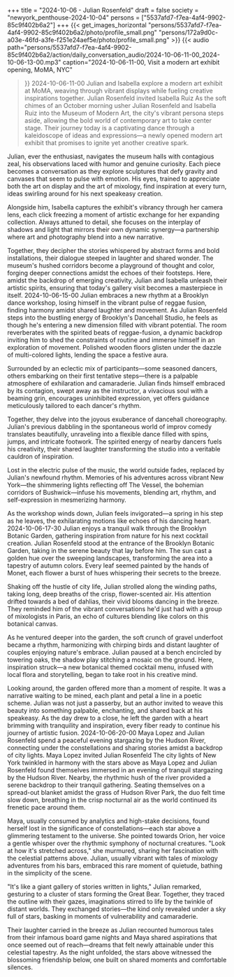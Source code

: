 +++
title = "2024-10-06 - Julian Rosenfeld"
draft = false
society = "newyork_penthouse-2024-10-04"
persons = ["5537afd7-f7ea-4af4-9902-85c9f402b6a2"]
+++
{{< get_images_horizontal "persons/5537afd7-f7ea-4af4-9902-85c9f402b6a2/photo/profile_small.png" "persons/172a9d0c-a03e-46fd-a3fe-f251e24aef5e/photo/profile_small.png" >}}
{{< audio
    path="persons/5537afd7-f7ea-4af4-9902-85c9f402b6a2/action/daily_conversation_audio/2024-10-06-11-00_2024-10-06-13-00.mp3" 
    caption="2024-10-06-11-00, Visit a modern art exhibit opening, MoMA, NYC"
>}}
2024-10-06-11-00
Julian and Isabella explore a modern art exhibit at MoMA, weaving through vibrant displays while fueling creative inspirations together.
Julian Rosenfeld invited Isabella Ruiz
As the soft chimes of an October morning usher Julian Rosenfeld and Isabella Ruiz into the Museum of Modern Art, the city's vibrant persona steps aside, allowing the bold world of contemporary art to take center stage. Their journey today is a captivating dance through a kaleidoscope of ideas and expressions—a newly opened modern art exhibit that promises to ignite yet another creative spark.

Julian, ever the enthusiast, navigates the museum halls with contagious zeal, his observations laced with humor and genuine curiosity. Each piece becomes a conversation as they explore sculptures that defy gravity and canvases that seem to pulse with emotion. His eyes, trained to appreciate both the art on display and the art of mixology, find inspiration at every turn, ideas swirling around for his next speakeasy creation.

Alongside him, Isabella captures the exhibit's vibrancy through her camera lens, each click freezing a moment of artistic exchange for her expanding collection. Always attuned to detail, she focuses on the interplay of shadows and light that mirrors their own dynamic synergy—a partnership where art and photography blend into a new narrative.

Together, they decipher the stories whispered by abstract forms and bold installations, their dialogue steeped in laughter and shared wonder. The museum's hushed corridors become a playground of thought and color, forging deeper connections amidst the echoes of their footsteps. Here, amidst the backdrop of emerging creativity, Julian and Isabella unleash their artistic spirits, ensuring that today's gallery visit becomes a masterpiece in itself.
2024-10-06-15-00
Julian embraces a new rhythm at a Brooklyn dance workshop, losing himself in the vibrant pulse of reggae fusion, finding harmony amidst shared laughter and movement.
As Julian Rosenfeld steps into the bustling energy of Brooklyn's Dancehall Studio, he feels as though he's entering a new dimension filled with vibrant potential. The room reverberates with the spirited beats of reggae-fusion, a dynamic backdrop inviting him to shed the constraints of routine and immerse himself in an exploration of movement. Polished wooden floors glisten under the dazzle of multi-colored lights, lending the space a festive aura.

Surrounded by an eclectic mix of participants—some seasoned dancers, others embarking on their first tentative steps—there is a palpable atmosphere of exhilaration and camaraderie. Julian finds himself embraced by its contagion, swept away as the instructor, a vivacious soul with a beaming grin, encourages uninhibited expression, yet offers guidance meticulously tailored to each dancer's rhythm.

Together, they delve into the joyous exuberance of dancehall choreography. Julian's previous dabbling in the spontaneous world of improv comedy translates beautifully, unraveling into a flexible dance filled with spins, jumps, and intricate footwork. The spirited energy of nearby dancers fuels his creativity, their shared laughter transforming the studio into a veritable cauldron of inspiration.

Lost in the electric pulse of the music, the world outside fades, replaced by Julian's newfound rhythm. Memories of his adventures across vibrant New York—the shimmering lights reflecting off The Vessel, the bohemian corridors of Bushwick—infuse his movements, blending art, rhythm, and self-expression in mesmerizing harmony. 

As the workshop winds down, Julian feels invigorated—a spring in his step as he leaves, the exhilarating motions like echoes of his dancing heart.
2024-10-06-17-30
Julian enjoys a tranquil walk through the Brooklyn Botanic Garden, gathering inspiration from nature for his next cocktail creation.
Julian Rosenfeld stood at the entrance of the Brooklyn Botanic Garden, taking in the serene beauty that lay before him. The sun cast a golden hue over the sweeping landscapes, transforming the area into a tapestry of autumn colors. Every leaf seemed painted by the hands of Monet, each flower a burst of hues whispering their secrets to the breeze.

Shaking off the hustle of city life, Julian strolled along the winding paths, taking long, deep breaths of the crisp, flower-scented air. His attention drifted towards a bed of dahlias, their vivid blooms dancing in the breeze. They reminded him of the vibrant conversations he'd just had with a group of mixologists in Paris, an echo of cultures blending like colors on this botanical canvas.

As he ventured deeper into the garden, the soft crunch of gravel underfoot became a rhythm, harmonizing with chirping birds and distant laughter of couples enjoying nature's embrace. Julian paused at a bench encircled by towering oaks, the shadow play stitching a mosaic on the ground. Here, inspiration struck—a new botanical themed cocktail menu, infused with local flora and storytelling, began to take root in his creative mind.

Looking around, the garden offered more than a moment of respite. It was a narrative waiting to be mined, each plant and petal a line in a poetic scheme. Julian was not just a passerby, but an author invited to weave this beauty into something palpable, enchanting, and shared back at his speakeasy. As the day drew to a close, he left the garden with a heart brimming with tranquility and inspiration, every fiber ready to continue his journey of artistic fusion.
2024-10-06-20-00
Maya Lopez and Julian Rosenfeld spend a peaceful evening stargazing by the Hudson River, connecting under the constellations and sharing stories amidst a backdrop of city lights.
Maya Lopez invited Julian Rosenfeld
The city lights of New York twinkled in harmony with the stars above as Maya Lopez and Julian Rosenfeld found themselves immersed in an evening of tranquil stargazing by the Hudson River. Nearby, the rhythmic hush of the river provided a serene backdrop to their tranquil gathering. Seating themselves on a spread-out blanket amidst the grass of Hudson River Park, the duo felt time slow down, breathing in the crisp nocturnal air as the world continued its frenetic pace around them.

Maya, usually consumed by analytics and high-stake decisions, found herself lost in the significance of constellations—each star above a glimmering testament to the universe. She pointed towards Orion, her voice a gentle whisper over the rhythmic symphony of nocturnal creatures. "Look at how it's stretched across," she murmured, sharing her fascination with the celestial patterns above. Julian, usually vibrant with tales of mixology adventures from his bars, embraced this rare moment of quietude, bathing in the simplicity of the scene.

"It's like a giant gallery of stories written in lights," Julian remarked, gesturing to a cluster of stars forming the Great Bear. Together, they traced the outline with their gazes, imaginations stirred to life by the twinkle of distant worlds. They exchanged stories—the kind only revealed under a sky full of stars, basking in moments of vulnerability and camaraderie.

Their laughter carried in the breeze as Julian recounted humorous tales from their infamous board game nights and Maya shared aspirations that once seemed out of reach—dreams that felt newly attainable under this celestial tapestry. As the night unfolded, the stars above witnessed the blossoming friendship below, one built on shared moments and comfortable silences.
